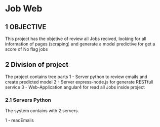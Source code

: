 # Job Web

## 1 OBJECTIVE

This project has the objetive of review all Jobs recived, looking for all information of pages (scraping) and generate a model predictive for get a score of No flag jobs  

## 2 Division of project

The project contains tree parts 
1 - Server python to review emails and create predicted model
2 - Server express-node.js for generate RESTfull service
3 - Web-Application angular4 for read all Jobs inside project


### 2.1 Servers Python

The system contains with 2 servers.

1 - readEmails


